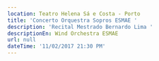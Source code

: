 ```yaml
---
location: Teatro Helena Sá e Costa - Porto
title: 'Concerto Orquestra Sopros ESMAE '
description: 'Recital Mestrado Bernardo Lima '
descriptionEn: Wind Orchestra ESMAE
url: null
dateTime: '11/02/2017 21:30 PM'
---
```



